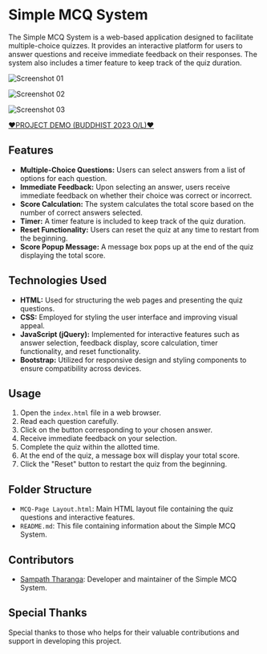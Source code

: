 # Simple MCQ System

The Simple MCQ System is a web-based application designed to facilitate multiple-choice quizzes. It provides an interactive platform for users to answer questions and receive immediate feedback on their responses. The system also includes a timer feature to keep track of the quiz duration.

![Screenshot 01](https://github.com/SampathTharanga/Simple-MCQ-System/assets/17849521/40ba39b4-60bc-473d-9bba-d33dd03a72ba)

![Screenshot 02](https://github.com/SampathTharanga/Simple-MCQ-System/assets/17849521/df15c0c6-47ad-45cc-a9d0-35e95d56c35a)

![Screenshot 03](https://github.com/SampathTharanga/Simple-MCQ-System/assets/17849521/6feb2a7b-b70d-477a-a1b1-12962ca19eed)

️[❤️PROJECT DEMO (BUDDHIST 2023 O/L)❤️](https://sites.google.com/view/onlinemcq-demo/home)

## Features

- **Multiple-Choice Questions:** Users can select answers from a list of options for each question.
- **Immediate Feedback:** Upon selecting an answer, users receive immediate feedback on whether their choice was correct or incorrect.
- **Score Calculation:** The system calculates the total score based on the number of correct answers selected.
- **Timer:** A timer feature is included to keep track of the quiz duration.
- **Reset Functionality:** Users can reset the quiz at any time to restart from the beginning.
- **Score Popup Message:** A message box pops up at the end of the quiz displaying the total score.

## Technologies Used

- **HTML:** Used for structuring the web pages and presenting the quiz questions.
- **CSS:** Employed for styling the user interface and improving visual appeal.
- **JavaScript (jQuery):** Implemented for interactive features such as answer selection, feedback display, score calculation, timer functionality, and reset functionality.
- **Bootstrap:** Utilized for responsive design and styling components to ensure compatibility across devices.

## Usage

1. Open the `index.html` file in a web browser.
2. Read each question carefully.
3. Click on the button corresponding to your chosen answer.
4. Receive immediate feedback on your selection.
5. Complete the quiz within the allotted time.
6. At the end of the quiz, a message box will display your total score.
7. Click the "Reset" button to restart the quiz from the beginning.

## Folder Structure

- `MCQ-Page Layout.html`: Main HTML layout file containing the quiz questions and interactive features.
- `README.md`: This file containing information about the Simple MCQ System.

## Contributors

- [Sampath Tharanga](https://github.com/SampathTharanga): Developer and maintainer of the Simple MCQ System.

## Special Thanks

Special thanks to those who helps for their valuable contributions and support in developing this project.
